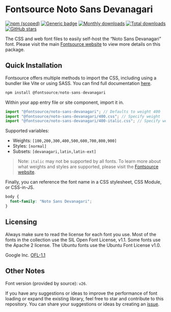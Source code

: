 # Fontsource Noto Sans Devanagari

[![npm (scoped)](https://img.shields.io/npm/v/@fontsource/noto-sans-devanagari?color=brightgreen)](https://www.npmjs.com/package/@fontsource/noto-sans-devanagari) [![Generic badge](https://img.shields.io/badge/fontsource-passing-brightgreen)](https://github.com/fontsource/fontsource) [![Monthly downloads](https://badgen.net/npm/dm/@fontsource/noto-sans-devanagari)](https://github.com/fontsource/fontsource) [![Total downloads](https://badgen.net/npm/dt/@fontsource/noto-sans-devanagari)](https://github.com/fontsource/fontsource) [![GitHub stars](https://img.shields.io/github/stars/fontsource/fontsource.svg?style=social&label=Star)](https://github.com/fontsource/fontsource/stargazers)

The CSS and web font files to easily self-host the “Noto Sans Devanagari” font. Please visit the main [Fontsource website](https://fontsource.org/fonts/noto-sans-devanagari) to view more details on this package.

## Quick Installation

Fontsource offers multiple methods to import the CSS, including using a bundler like Vite or using SASS. You can find full documentation [here](https://fontsource.org/docs/getting-started/introduction).

```javascript
npm install @fontsource/noto-sans-devanagari
```

Within your app entry file or site component, import it in.

```javascript
import "@fontsource/noto-sans-devanagari"; // Defaults to weight 400
import "@fontsource/noto-sans-devanagari/400.css"; // Specify weight
import "@fontsource/noto-sans-devanagari/400-italic.css"; // Specify weight and style
```

Supported variables:
- Weights: `[100,200,300,400,500,600,700,800,900]`
- Styles: `[normal]`
- Subsets: `[devanagari,latin,latin-ext]`

> Note: `italic` may not be supported by all fonts. To learn more about what weights and styles are supported, please visit the [Fontsource website](https://fontsource.org/fonts/noto-sans-devanagari).

Finally, you can reference the font name in a CSS stylesheet, CSS Module, or CSS-in-JS.

```css
body {
  font-family: "Noto Sans Devanagari";
}
```

## Licensing
Always make sure to read the license for each font you use. Most of the fonts in the collection use the SIL Open Font License, v1.1. Some fonts use the Apache 2 license. The Ubuntu fonts use the Ubuntu Font License v1.0.

Google Inc.
[OFL-1.1](http://scripts.sil.org/OFL)

## Other Notes
Font version (provided by source): `v26`.

If you have any suggestions or ideas to improve the performance of font loading or expand the existing library, feel free to star and contribute to this repository. You can share your suggestions or ideas by creating an [issue](https://github.com/fontsource/fontsource/issues).